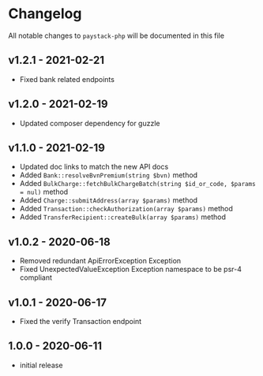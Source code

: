 # Changelog

All notable changes to `paystack-php` will be documented in this file

## v1.2.1 - 2021-02-21
- Fixed bank related endpoints


## v1.2.0 - 2021-02-19
- Updated composer dependency for guzzle

## v1.1.0 - 2021-02-19
- Updated doc links to match the new API docs
- Added `Bank::resolveBvnPremium(string $bvn)` method
- Added `BulkCharge::fetchBulkChargeBatch(string $id_or_code, $params = nul)` method
- Added `Charge::submitAddress(array $params)` method
- Added `Transaction::checkAuthorization(array $params)` method
- Added `TransferRecipient::createBulk(array $params)` method

## v1.0.2 - 2020-06-18
- Removed redundant ApiErrorException Exception
- Fixed UnexpectedValueException Exception namespace to be psr-4 compliant

## v1.0.1 - 2020-06-17

- Fixed the verify Transaction endpoint


## 1.0.0 - 2020-06-11

- initial release
